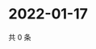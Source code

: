 # 2022-01-17

共 0 条

<!-- BEGIN WEIBO -->
<!-- 最后更新时间 Mon Jan 17 2022 00:23:05 GMT+0800 (China Standard Time) -->

<!-- END WEIBO -->
